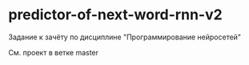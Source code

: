 # predictor-of-next-word-rnn-v2
Задание к зачёту по дисциплине "Программирование нейросетей"

См. проект в ветке master
